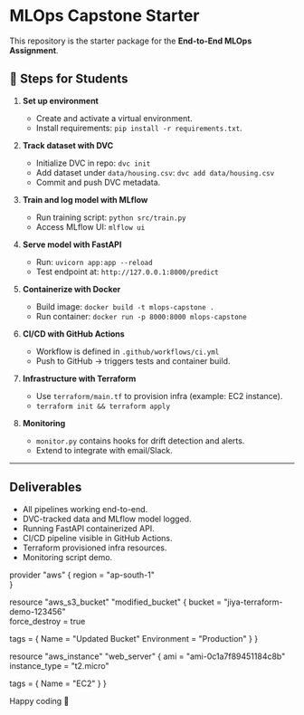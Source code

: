 # MLOps Capstone Starter

This repository is the starter package for the **End-to-End MLOps Assignment**.

## 📌 Steps for Students

1. **Set up environment**
   - Create and activate a virtual environment.
   - Install requirements: `pip install -r requirements.txt`.

2. **Track dataset with DVC**
   - Initialize DVC in repo: `dvc init`
   - Add dataset under `data/housing.csv`: `dvc add data/housing.csv`
   - Commit and push DVC metadata.

3. **Train and log model with MLflow**
   - Run training script: `python src/train.py`
   - Access MLflow UI: `mlflow ui`

4. **Serve model with FastAPI**
   - Run: `uvicorn app:app --reload`
   - Test endpoint at: `http://127.0.0.1:8000/predict`

5. **Containerize with Docker**
   - Build image: `docker build -t mlops-capstone .`
   - Run container: `docker run -p 8000:8000 mlops-capstone`

6. **CI/CD with GitHub Actions**
   - Workflow is defined in `.github/workflows/ci.yml`
   - Push to GitHub → triggers tests and container build.

7. **Infrastructure with Terraform**
   - Use `terraform/main.tf` to provision infra (example: EC2 instance).
   - `terraform init && terraform apply`

8. **Monitoring**
   - `monitor.py` contains hooks for drift detection and alerts.
   - Extend to integrate with email/Slack.

---

## Deliverables

- All pipelines working end-to-end.
- DVC-tracked data and MLflow model logged.
- Running FastAPI containerized API.
- CI/CD pipeline visible in GitHub Actions.
- Terraform provisioned infra resources.
- Monitoring script demo.

provider "aws" {
  region = "ap-south-1"  
}

resource "aws_s3_bucket" "modified_bucket" {
  bucket = "jiya-terraform-demo-123456"  
  force_destroy = true

  tags = {
    Name        = "Updated Bucket"
    Environment = "Production"
  }
}

resource "aws_instance" "web_server" {
  ami           = "ami-0c1a7f89451184c8b"  
  instance_type = "t2.micro"

  tags = {
    Name = "EC2"
  }
}


Happy coding 🚀
